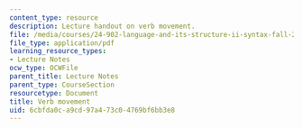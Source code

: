 ```yaml
---
content_type: resource
description: Lecture handout on verb movement.
file: /media/courses/24-902-language-and-its-structure-ii-syntax-fall-2003/6cbfda0ca9cd97a473c04769bf6bb3e8_9_24_handout.pdf
file_type: application/pdf
learning_resource_types:
- Lecture Notes
ocw_type: OCWFile
parent_title: Lecture Notes
parent_type: CourseSection
resourcetype: Document
title: Verb movement
uid: 6cbfda0c-a9cd-97a4-73c0-4769bf6bb3e8
---
```

